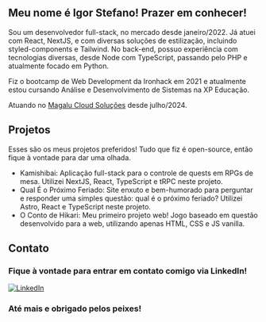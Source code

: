 
<!--
**IgStefano/IgStefano** is a ✨ _special_ ✨ repository because its `README.md` (this file) appears on your GitHub profile.

Here are some ideas to get you started:

- 🔭 I’m currently working on ...
- 🌱 I’m currently learning ...
- 👯 I’m looking to collaborate on ...
- 🤔 I’m looking for help with ...
- 💬 Ask me about ...
- 📫 How to reach me: ...
- 😄 Pronouns: ...
- ⚡ Fun fact: ...
-->


## Meu nome é Igor Stefano! Prazer em conhecer!
Sou um desenvolvedor full-stack, no mercado desde janeiro/2022. Já atuei com React, NextJS, e com diversas soluções de estilização, incluindo styled-components e Tailwind. 
No back-end, possuo experiência com tecnologias diversas, desde Node com TypeScript, passando pelo PHP e atualmente focado em Python.

Fiz o bootcamp de Web Development da Ironhack em 2021 e atualmente estou cursando Análise e Desenvolvimento de Sistemas na XP Educação.

Atuando no <a href="https://magalu.cloud/solucoes/">Magalu Cloud Soluções</a> desde julho/2024.

## Projetos

Esses são os meus projetos preferidos! Tudo que fiz é open-source, então fique à vontade para dar uma olhada.

- Kamishibai: Aplicação full-stack para o controle de quests em RPGs de mesa. Utilizei NextJS, React, TypeScript e tRPC neste projeto.
- Qual É o Próximo Feriado: Site enxuto e bem-humorado para perguntar e responder uma simples questão: qual é o próximo feriado? Utilizei Astro, React e TypeScript neste projeto.
- O Conto de Hikari: Meu primeiro projeto web! Jogo baseado em questão desenvolvido para a web, utilizando apenas HTML, CSS e JS vanilla.

## Contato
 
### Fique à vontade para entrar em contato comigo via LinkedIn!
 
  <div style="display: inline">
  
  <a href="https://www.linkedin.com/in/igor-stefano/" target="_blank"><img alt="LinkedIn" src="https://img.shields.io/badge/-LinkedIn-%230077B5?style=for-the-badge&logo=linkedin&logoColor=white" target="_blank"></a>

</div>
 
 </div>

### Até mais e obrigado pelos peixes!

